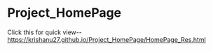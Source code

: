 # Project_HomePage

Click this for quick view-- https://krishanu27.github.io/Project_HomePage/HomePage_Res.html
